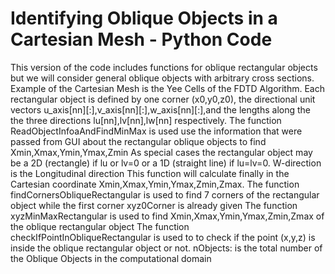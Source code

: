 # Identifying Oblique Objects in a Cartesian Mesh - Python Code
This version of the code includes functions for oblique rectangular objects but we will consider general oblique objects with arbitrary cross sections.
Example of the Cartesian Mesh is the Yee Cells of the FDTD Algorithm.
Each rectangular object is defined by one corner (x0,y0,z0), the directional unit vectors u_axis[nn][:],v_axis[nn][:],w_axis[nn][:],and the lengths along the the three directions lu[nn],lv[nn],lw[nn] respectively.
The function ReadObjectInfoaAndFindMinMax is used use the information that were passed from GUI about the rectangular oblique objects to find Xmin,Xmax,Ymin,Ymax,Zmin
As special cases the rectangular object may be a 2D (rectangle) if lu or lv=0 or a 1D (straight line) if lu=lv=0.
W-direction is the Longitudinal direction
This function will calculate finally in the Cartesian coordinate Xmin,Xmax,Ymin,Ymax,Zmin,Zmax.
The function findCornersObliqueRectangular is used to find 7 corners of the rectangular object while the first corner xyz0Corner is already given
The function xyzMinMaxRectangular is used to find Xmin,Xmax,Ymin,Ymax,Zmin,Zmax of the oblique rectangular object
The function checkIfPointInObliqueRectangular is used to to check if the point (x,y,z) is inside the oblique rectangular object or not.
nObjects: is the total number of the Oblique Objects in the computational domain
